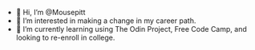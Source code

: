 - 👋 Hi, I’m @Mousepitt
- 👀 I’m interested in making a change in my career path. 
- 🌱 I’m currently learning using The Odin Project, Free Code Camp, and looking to re-enroll in college. 
